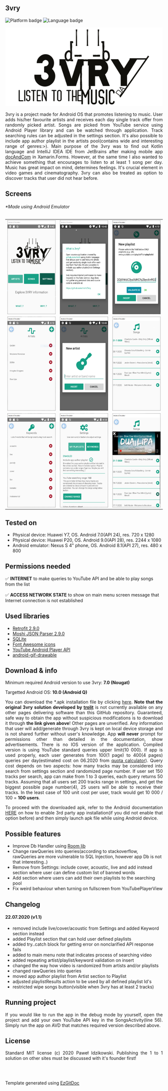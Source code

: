 <h2>3vry</h2>

<img src="https://img.shields.io/badge/Platform-Android-red?color=2DE22B&style=flat-square" alt="Platform badge"/> <img src="https://img.shields.io/badge/Supported language-EN-red?color=E41570&style=flat-square" alt="Language badge"/>

<p align="center"><img src="https://raw.githubusercontent.com/trolit/3vry/images/images/logo.png" width="550" alt="3vry logo"></p>

<p align="justify">3vry is a project made for Android OS that promotes listening to music. User adds his/her favourite artists and receives each day single track offer from randomly picked artist. Songs are picked from YouTube service using Android Player library and can be watched through application. Track searching rules can be adjusted in the settings section. It's also possible to include app author playlist in the artists pool(contains wide and interesting range of genres:>). Main purpose of the 3vry was to find out Kotlin language and IntelliJ IDEA IDE from JetBrains after making mobile app <a href="https://github.com/trolit/document-and-compare">docAndCom</a> in Xamarin.Forms. However, at the same time I also wanted to achieve something that encourages to listen to at least 1 song per day. Music has great impact on mind, determines feelings. It's crucial element in video games and cinematography. 3vry can also be treated as option to discover tracks that user did not hear before.</p>

<h2>Screens</h2>
<h6>*Made using Android Emulator </h6>

| | | |
| :---: | :---: | :---: |
| <img src="https://raw.githubusercontent.com/trolit/3vry/images/images/1.PNG" alt="#toadd" height="300"/> | <img src="https://raw.githubusercontent.com/trolit/3vry/images/images/2.PNG" alt="#toadd" height="300"/> | <img src="https://raw.githubusercontent.com/trolit/3vry/images/images/3.PNG" alt="#toadd" height="300"/> |
| <img src="https://raw.githubusercontent.com/trolit/3vry/images/images/4.PNG" alt="#toadd" height="300"/> | <img src="https://raw.githubusercontent.com/trolit/3vry/images/images/5.PNG" alt="#toadd" height="300"/> | <img src="https://raw.githubusercontent.com/trolit/3vry/images/images/6.PNG" alt="#toadd" height="300"/> |
| <img src="https://raw.githubusercontent.com/trolit/3vry/images/images/7.PNG" alt="#toadd" height="300"/> | <img src="https://raw.githubusercontent.com/trolit/3vry/images/images/8.PNG" alt="#toadd" height="300"/> | <img src="https://raw.githubusercontent.com/trolit/3vry/images/images/9.PNG" alt="#toadd" height="300"/> |
<!-- For image table, it's highly recommended to have the same resolution images. 
 To find best results(no stretches, equal cells), both axis should be adjusted manually. -->

<h2>Tested on</h2>

- Physical device: Huawei Y7, OS. Android 7.0(API 24), res. 720 x 1280
- Physical device: Huawei P20, OS. Android 9.0(API 28), res. 2244 x 1080
- Android emulator: Nexus S 4" phone, OS. Android 8.1(API 27), res. 480 x 800

<h2>Permissions needed</h2>

:white_check_mark: <strong>INTERNET</strong> to make queries to YouTube API and be able to play songs from the list<br><br>
:white_check_mark: <strong>ACCESS NETWORK STATE</strong> to show on main menu screen message that Internet connection is not established <br>
<!-- If you did not specify icon, simply overwrite Id put between : : characters with desired icon name -->
<!-- Supported by GitHub icon list can be found here: https://gist.github.com/rxaviers/7360908 -->

<h2>Used libraries</h2>

- <a href="https://github.com/square/retrofit">Retrofit 2.9.0</a>
- <a href="https://github.com/square/moshi">Moshi JSON Parser 2.9.0</a>
- <a href="https://github.com/sqlite/sqlite">SQLite</a>
- <a href="https://fontawesome.com/">Font Awesome icons</a>
- <a href="https://developers.google.com/youtube/android/player/downloads">YouTube Android Player API</a>
- <a href="https://github.com/koral--/android-gif-drawable">android-gif-drawable</a>

<h2>Download & info</h2>

Minimum required Android version to use 3vry: <strong>7.0 (Nougat)</strong>

Targetted Android OS: <strong>10.0 (Android Q)</strong>

<p align="justify">You can download the *.apk installation file by clicking <a href="https://github.com/trolit/3vry/releases/download/v1.0/3vry.apk">here</a>. <strong>Note that the original 3vry solution developed by <a href="https://github.com/trolit">trolit</a></strong> is not currently available on any other pages delivering software than this GitHub repository. Guaranteed, safe way to obtain the app without suspicious modifications is to download it through <strong>the link given above</strong>! Other pages are unverified. Any information that user will add/generate through 3vry is kept on local device storage and is not shared further without user's knowledge. App <strong>will never</strong> prompt for permissions other than detailed in the documentation, show advertisements. There is no IOS version of the application. Compiled version is using YouTube standard queries upper limit(10 000). If app is used properly, each user generates from 100(1 page) to 400(4 pages) queries per day(estimated cost on 06.2020 from <a href="https://developers.google.com/youtube/v3/determine_quota_cost">quota calculator</a>). Query cost depends on two aspects: how many tracks may be considered into search from settings section and randomized page number. If user set 150 tracks per search, app can make from 1 to 3 queries, each query returns 50 tracks. Assuming that all users set 200 tracks range in settings, and get the biggest possible page number(4), 25 users will be able to receive their tracks. In the least case of 100 unit cost per user, track would get 10 000 / 100 = <strong>100 users</strong>.</p>

<p align="justify">To proceed with the downloaded apk, refer to the Android documentation <a href="https://developer.android.com/studio/publish#publishing-unknown">HERE</a> on how to enable 3rd party app installation(if you did not enable that option before) and then simply launch apk file while using Android device. </p>

<h2>Possible features</h2>

- Improve Db Handler using <a href="https://developer.android.com/topic/libraries/architecture/room">Room lib</a>
- Change rawQueries into queries(according to stackoverflow, rawQueries are more vulnerable to SQL Injection, however app Db is not that interesting..)
- Remove from Settings: include cover, acoustic, live and add instead section where user can define custom list of banned words
- Add section where users can add their own playlists to the searching pool
- Fix weird behaviour when turning on fullscreen from YouTubePlayerView 

<h2>Changelog</h2>

<h4>22.07.2020 (v1.1)</h4>

- removed include live/cover/acoustic from Settings and added Keyword section instead
- added Playlist section that can hold user defined playlists
- added try..catch block for getting error on nonclarified API response fails
- added to main menu note that indicates process of searching video
- added repeating artist/playlist/keyword validation on insert
- changed the way how video is randomized from artists and/or playlists
- changed rawQueries into queries
- moved app author playlist from Artist section to Playlist
- adjusted playlistResults action to be used by all defined playlist Id's
- restricted wipe songs button(visible when 3vry has at least 2 tracks)

<h2>Running project</h2>

<p align="justify">If you would like to run the app in the debug mode by yourself, open the project and add your own YouTube API key in the SongsActivity(line 56). Simply run the app on AVD that matches required version described above.</p>

<h2>License</h2>

<p align="justify">Standard MIT license (c) 2020 Paweł Idzikowski. Publishing the 1 to 1 solution on other sites must be discussed with it's founder first!</p>

<br/>
<br/>

Template generated using <a href="https://github.com/trolit/EzGitDoc">EzGitDoc</a>
